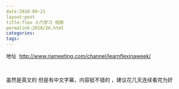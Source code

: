 ```yaml
---
date:2010-09-21
layout:post
title:flex 入门学习 视频
permalink:2010/26.html
categories:
tags:
---
```



<p>地址 &nbsp;<a href="http://www.riameeting.com/channel/learnflexinaweek/">http://www.riameeting.com/channel/learnflexinaweek/</a></p> <p>&nbsp;</p> <p>虽然是英文的 但是有中文字幕，内容挺不错的 ，建议花几天连续看完为好</p>